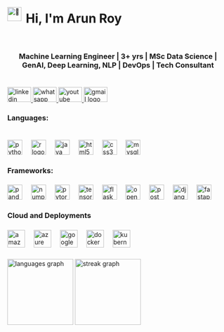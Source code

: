 <div align="left" style="display: flex; align-items: center;">
  <source srcset="https://fonts.gstatic.com/s/e/notoemoji/latest/1f44b_1f3fc/512.webp" type="image/webp">
  <img src="https://fonts.gstatic.com/s/e/notoemoji/latest/1f44b_1f3fc/512.gif" alt="👋" width="32" height="32">
  </picture>
  <h1 style="margin-left: 10px;">Hi, I'm Arun Roy</h1>
</div>
<br clear="both">

<h3 align="center">Machine Learning Engineer | 3+ yrs | MSc Data Science | GenAI, Deep Learning, NLP | DevOps | Tech Consultant</h3>

###
<br clear="both">
<div align="left">
  <a href="https://www.linkedin.com/in/aktheroy/" target="_blank">
    <img src="https://raw.githubusercontent.com/maurodesouza/profile-readme-generator/master/src/assets/icons/social/linkedin/default.svg" width="54" height="34" alt="linkedin logo"  />
  </a>
  <a href="+44 7407720200" target="_blank">
    <img src="https://raw.githubusercontent.com/maurodesouza/profile-readme-generator/master/src/assets/icons/social/whatsapp/default.svg" width="54" height="34" alt="whatsapp logo"  />
  </a>
  <a href="00000000" target="_blank">
    <img src="https://raw.githubusercontent.com/maurodesouza/profile-readme-generator/master/src/assets/icons/social/youtube/default.svg" width="54" height="34" alt="youtube logo"  />
  </a>
  <a href="aktheroy@outlook.com" target="_blank">
    <img src="https://raw.githubusercontent.com/maurodesouza/profile-readme-generator/master/src/assets/icons/social/gmail/default.svg" width="54" height="34" alt="gmail logo"  />
  </a>
</div>

###

<h3 align="left">Languages:</h3>

###

<br clear="both">
<div align="left">
  <img src="https://cdn.jsdelivr.net/gh/devicons/devicon/icons/python/python-original.svg" height="34" alt="python logo"  />
  <img width="12" />
  <img src="https://cdn.simpleicons.org/r/276DC3" height="34" alt="r logo"  />
  <img width="12" />
  <img src="https://cdn.jsdelivr.net/gh/devicons/devicon/icons/java/java-original-wordmark.svg" height="34" alt="java logo"  />
  <img width="12" />
  <img src="https://cdn.jsdelivr.net/gh/devicons/devicon/icons/html5/html5-plain-wordmark.svg" height="34" alt="html5 logo"  />
  <img width="12" />
  <img src="https://cdn.jsdelivr.net/gh/devicons/devicon/icons/css3/css3-plain-wordmark.svg" height="34" alt="css3 logo"  />
  <img width="12" />
  <img src="https://cdn.jsdelivr.net/gh/devicons/devicon/icons/mysql/mysql-original.svg" height="34" alt="mysql logo"  />
</div>

###

<h3 align="left">Frameworks:</h3>

###

<div align="left">
  <img src="https://img.shields.io/badge/pandas-150458?logo=pandas&logoColor=white&style=for-the-badge" height="34" alt="pandas logo"  />
  <img width="12" />
  <img src="https://cdn.jsdelivr.net/gh/devicons/devicon/icons/numpy/numpy-original.svg" height="34" alt="numpy logo"  />
  <img width="12" />
  <img src="https://cdn.jsdelivr.net/gh/devicons/devicon/icons/pytorch/pytorch-original.svg" height="34" alt="pytorch logo"  />
  <img width="12" />
  <img src="https://cdn.jsdelivr.net/gh/devicons/devicon/icons/tensorflow/tensorflow-original.svg" height="34" alt="tensorflow logo"  />
  <img width="12" />
  <img src="https://skillicons.dev/icons?i=flask" height="34" alt="flask logo"  />
  <img width="12" />
  <img src="https://cdn.jsdelivr.net/gh/devicons/devicon/icons/opencv/opencv-original.svg" height="34" alt="opencv logo"  />
  <img width="12" />
  <img src="https://cdn.simpleicons.org/postman/FF6C37" height="34" alt="postman logo"  />
  <img width="12" />
  <img src="https://cdn.simpleicons.org/django/092E20" height="34" alt="django logo"  />
  <img width="12" />
  <img src="https://cdn.simpleicons.org/fastapi/009688" height="34" alt="fastapi logo"  />
</div>

###

<h3 align="left">Cloud and Deployments</h3>

###

<div align="left">
  <img src="https://cdn.jsdelivr.net/gh/devicons/devicon/icons/amazonwebservices/amazonwebservices-plain-wordmark.svg" height="40" alt="amazonwebservices logo"  />
  <img width="12" />
  <img src="https://cdn.jsdelivr.net/gh/devicons/devicon/icons/azure/azure-original.svg" height="40" alt="azure logo"  />
  <img width="12" />
  <img src="https://cdn.jsdelivr.net/gh/devicons/devicon/icons/googlecloud/googlecloud-original.svg" height="40" alt="googlecloud logo"  />
  <img width="12" />
  <img src="https://cdn.jsdelivr.net/gh/devicons/devicon/icons/docker/docker-plain-wordmark.svg" height="40" alt="docker logo"  />
  <img width="12" />
  <img src="https://cdn.simpleicons.org/kubernetes/326CE5" height="40" alt="kubernetes logo"  />
</div>

###

<h3 align="left"></h3>

###

<div align="left">
  <img src="https://github-readme-stats.vercel.app/api/top-langs?username=aktheroy&locale=en&hide_title=false&layout=compact&card_width=320&langs_count=5&theme=github_dark&hide_border=false&order=2&custom_title=What%20i%20do%20?" height="150" alt="languages graph"  />
  <img src="https://streak-stats.demolab.com?user=aktheroy&locale=en&mode=daily&theme=github_dark&hide_border=false&border_radius=5&date_format=M%20j%5B,%20Y%5D&order=3" height="150" alt="streak graph"  />
</div>